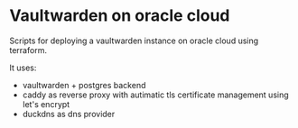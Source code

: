 # Vaultwarden on oracle cloud
Scripts for deploying a vaultwarden instance on oracle cloud using terraform.

It uses:
 * vaultwarden + postgres backend
 * caddy as reverse proxy with autimatic tls certificate management using let's encrypt
 * duckdns as dns provider
